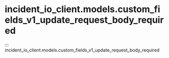 # incident_io_client.models.custom_fields_v1_update_request_body_required

::: incident_io_client.models.custom_fields_v1_update_request_body_required